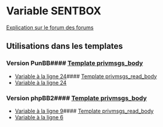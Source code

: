 # Variable SENTBOX
[Explication sur le forum des forums](http://forum.forumactif.com/t294113-listing-des-variables#SENTBOX)
## Utilisations dans les templates
### Version PunBB#### [Template privmsgs_body](punbb/privmsgs_body.md)
* [Variable à la ligne 24](../punbb/privmsgs_body.tpl#L24)#### [Template privmsgs_read_body](punbb/privmsgs_read_body.md)
* [Variable à la ligne 24](../punbb/privmsgs_read_body.tpl#L24)
### Version phpBB2#### [Template privmsgs_body](subsilver/privmsgs_body.md)
* [Variable à la ligne 9](../subsilver/privmsgs_body.tpl#L9)#### [Template privmsgs_read_body](subsilver/privmsgs_read_body.md)
* [Variable à la ligne 6](../subsilver/privmsgs_read_body.tpl#L6)